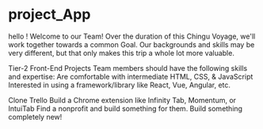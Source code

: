 # project_App

hello !
Welcome to our Team!
Over the duration of this Chingu Voyage, we'll work together towards a common Goal. Our backgrounds and skills may be very different, but that only makes this trip a whole lot more valuable.

Tier-2 Front-End Projects
Team members should have the following skills and expertise: Are comfortable with intermediate HTML, CSS, & JavaScript Interested in using a framework/library like React, Vue, Angular, etc.

Clone Trello
Build a Chrome extension like Infinity Tab, Momentum, or IntuiTab
Find a nonprofit and build something for them.
Build something completely new!
